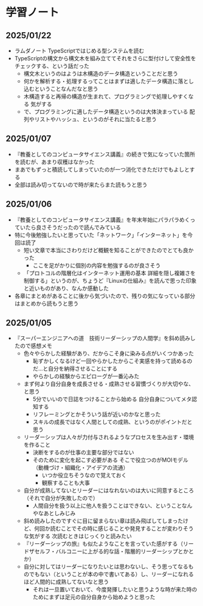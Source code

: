 # 学習ノート
## 2025/01/22
- ラムダノート TypeScriptではじめる型システムを読む
- TypeScriptの構文から構文木を組み立ててそれをさらに型付けして安全性をチェックする、という話だった
  - 構文木というのはようは木構造のデータ構造ということだと思う
  - 何かを解析する・処理するってことはまずは適したデータ構造に落とし込むということなんだなと思う
  - 木構造すると再帰の構造が生まれて、プログラミングで処理しやすくなる 気がする
  - で、プログラミングに適したデータ構造というのは大体決まっている 配列やリストやハッシュ、というのがそれに当たると思う

## 2025/01/07
- 『教養としてのコンピュータサイエンス講義』の続きで気になっていた箇所を読むが、あまり収穫はなかった
- まあでもずっと積読してしまっていたのが一つ消化できただけでもよしとする
- 全部は読み切ってないので時が来たらまた読もうと思う

## 2025/01/06
- 『教養としてのコンピュータサイエンス講義』を年末年始にパラパラめくっていたら良さそうだったので読んでみている
- 特に今後勉強したいと思っていた「ネットワーク」「インターネット」を今回は読了
  - 短い文章で本当にさわりだけど概観を知ることができたのでとても良かった
    - ここを足がかりに個別の内容を勉強するのが良さそう
  - 「プロトコルの階層化はインターネット運用の基本 詳細を隠し複雑さを制御する」というのが、ちょうど『Linuxの仕組み』を読んで思った印象と近いものがあり、なんか感動した
- 各章にまとめがあることに後から気づいたので、残りの気になっている部分はまとめから読もうと思う

## 2025/01/05
- 『スーパーエンジニアへの道　技術リーダーシップの人間学』を斜め読みしたので感想メモ
  - 色々やらかした経験があり、だからこそ身に染みる点がいくつかあった
    - 恥ずかしくなるけど一回やらかしたからこそ実感を持って読めるのだ...と自分を納得させることにする
    - やらかしの経験からエピローグが一番沁みた
  - まず何より自分自身を成長させる・成熟させる習慣づくりが大切やな、と思う
    - 5分でいいので日誌をつけることから始める 自分自身についてメタ認知する
    - リフレーミングとかそういう話が近いのかなと思った
    - スキルの成長ではなく人間としての成熟、というのがポイントだと思う
  - リーダーシップは人々が力付与されるようなプロセスを生み出す・環境を作ること
    - 決断をするのが仕事の主要な部分ではない
    - そのために変化を起こす必要がある そこで役立つのがMOIモデル（動機づけ・組織化・アイデアの流通）
      - いつか役立ちそうなので覚えておく
      - 観察することも大事
  - 自分が成熟してないとリーダーにはなれないのは大いに同意するところ（それで自分が失敗したので）
    - 人間自分を扱う以上に他人を扱うことはできない、ということなんやなあとしみじみ
  - 斜め読みしたのですぐに目に留まらない章は読み飛ばしてしまったけど、何回か読むことでその時に感じることや発見することが変わりそうな気がする 次読むときはじっくりと読みたい
  - 『リーダーシップの旅』も似たようなことを言っていた感がする（リードザセルフ・バルコニーに上がる的な話・階層的リーダーシップとかとか）
  - 自分に対してはリーダーになりたいとは思わないし、そう思ってなるものでもない（ということが本の中で書いてある）し、リーダーになれるほど人間的に成熟してないなと思う
    - それは一旦置いておいて、今度発揮したいと思うような時が来た時のためにまずは足元の自分自身から始めようと思った